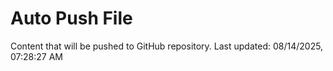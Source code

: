 # Auto Push File

Content that will be pushed to GitHub repository.
Last updated: 08/14/2025, 07:28:27 AM